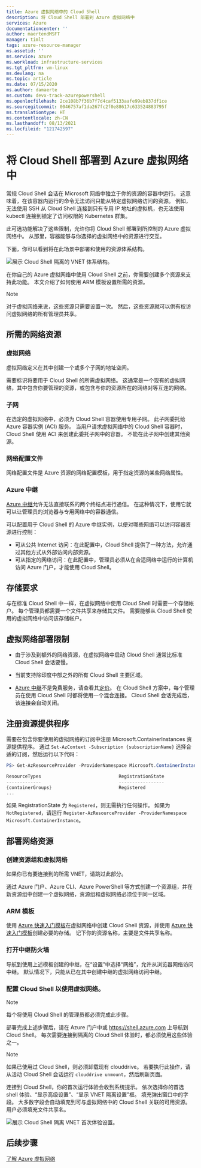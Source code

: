 ```yaml
---
title: Azure 虚拟网络中的 Cloud Shell
description: 将 Cloud Shell 部署到 Azure 虚拟网络中
services: Azure
documentationcenter: ''
author: maertendMSFT
manager: timlt
tags: azure-resource-manager
ms.assetid: ''
ms.service: azure
ms.workload: infrastructure-services
ms.tgt_pltfrm: vm-linux
ms.devlang: na
ms.topic: article
ms.date: 07/15/2020
ms.author: damaerte
ms.custom: devx-track-azurepowershell
ms.openlocfilehash: 2ce108b7f36b7f7d4caf5133aafe99eb837df1ce
ms.sourcegitcommit: 0046757af1da267fc2f0e88617c633524883795f
ms.translationtype: HT
ms.contentlocale: zh-CN
ms.lasthandoff: 08/13/2021
ms.locfileid: "121742597"
---
```

# <a name="deploy-cloud-shell-into-an-azure-virtual-network"></a>将 Cloud Shell 部署到 Azure 虚拟网络中

常规 Cloud Shell 会话在 Microsoft 网络中独立于你的资源的容器中运行。 这意味着，在该容器内运行的命令无法访问只能从特定虚拟网络访问的资源。 例如，无法使用 SSH 从 Cloud Shell 连接到只有专用 IP 地址的虚拟机，也无法使用 kubectl 连接到锁定了访问权限的 Kubernetes 群集。 

此可选功能解决了这些限制，允许你将 Cloud Shell 部署到所控制的 Azure 虚拟网络中。 从那里，容器能够与你选择的虚拟网络中的资源进行交互。  

下面，你可以看到将在此场景中部署和使用的资源体系结构。

![展示 Cloud Shell 隔离的 VNET 体系结构。](media/private-vnet/data-diagram.png)

在你自己的 Azure 虚拟网络中使用 Cloud Shell 之前，你需要创建多个资源来支持此功能。 本文介绍了如何使用 ARM 模板设置所需的资源。

> [!NOTE]
> 对于虚拟网络来说，这些资源只需要设置一次。 然后，这些资源就可以供有权访问虚拟网络的所有管理员共享。

## <a name="required-network-resources"></a>所需的网络资源

### <a name="virtual-network"></a>虚拟网络
虚拟网络定义在其中创建一个或多个子网的地址空间。

需要标识将要用于 Cloud Shell 的所需虚拟网络。 这通常是一个现有的虚拟网络，其中包含你要管理的资源，或包含与你的资源所在的网络对等互连的网络。

### <a name="subnet"></a>子网
在选定的虚拟网络中，必须为 Cloud Shell 容器使用专用子网。 此子网委托给 Azure 容器实例 (ACI) 服务。  当用户请求虚拟网络中的 Cloud Shell 容器时，Cloud Shell 使用 ACI 来创建此委托子网中的容器。  不能在此子网中创建其他资源。

### <a name="network-profile"></a>网络配置文件
网络配置文件是 Azure 资源的网络配置模板，用于指定资源的某些网络属性。

### <a name="azure-relay"></a>Azure 中继
[Azure 中继](../azure-relay/relay-what-is-it.md)允许无法直接联系的两个终结点进行通信。 在这种情况下，使用它就可以让管理员的浏览器与专用网络中的容器通信。

可以配置用于 Cloud Shell 的 Azure 中继实例，以便对哪些网络可以访问容器资源进行控制： 
- 可从公共 Internet 访问：在此配置中，Cloud Shell 提供了一种方法，允许通过其他方式从外部访问内部资源。 
- 可从指定的网络访问：在此配置中，管理员必须从在合适网络中运行的计算机访问 Azure 门户，才能使用 Cloud Shell。

## <a name="storage-requirements"></a>存储要求
与在标准 Cloud Shell 中一样，在虚拟网络中使用 Cloud Shell 时需要一个存储帐户。 每个管理员都需要一个文件共享来存储其文件。  需要能够从 Cloud Shell 使用的虚拟网络中访问该存储帐户。 

## <a name="virtual-network-deployment-limitations"></a>虚拟网络部署限制
* 由于涉及到额外的网络资源，在虚拟网络中启动 Cloud Shell 通常比标准 Cloud Shell 会话要慢。

* 当前支持除印度中部之外的所有 Cloud Shell 主要区域。 

* [Azure 中继](../azure-relay/relay-what-is-it.md)不是免费服务，请查看其[定价](https://azure.microsoft.com/pricing/details/service-bus/)。 在 Cloud Shell 方案中，每个管理员在使用 Cloud Shell 时都将使用一个混合连接。 Cloud Shell 会话完成后，该连接会自动关闭。

## <a name="register-the-resource-provider"></a>注册资源提供程序

需要在包含你要使用的虚拟网络的订阅中注册 Microsoft.ContainerInstances 资源提供程序。 通过 `Set-AzContext -Subscription {subscriptionName}` 选择合适的订阅，然后运行以下代码：

```powershell
PS> Get-AzResourceProvider -ProviderNamespace Microsoft.ContainerInstance | select ResourceTypes,RegistrationState

ResourceTypes                             RegistrationState
-------------                             -----------------
{containerGroups}                         Registered
...
```

如果 RegistrationState 为 `Registered`，则无需执行任何操作。 如果为 `NotRegistered`，请运行 `Register-AzResourceProvider -ProviderNamespace Microsoft.ContainerInstance`。 

## <a name="deploy-network-resources"></a>部署网络资源
 
### <a name="create-a-resource-group-and-virtual-network"></a>创建资源组和虚拟网络
如果你已有要连接到的所需 VNET，请跳过此部分。

通过 Azure 门户、Azure CLI、Azure PowerShell 等方式创建一个资源组，并在新资源组中创建一个虚拟网络，资源组和虚拟网络必须位于同一区域。

### <a name="arm-templates"></a>ARM 模板
使用 [Azure 快速入门模板](https://aka.ms/cloudshell/docs/vnet/template)在虚拟网络中创建 Cloud Shell 资源，并使用 [Azure 快速入门模板](https://azure.microsoft.com/resources/templates/cloud-shell-vnet-storage/)创建必要的存储。 记下你的资源名称，主要是文件共享名称。

### <a name="open-relay-firewall"></a>打开中继防火墙
导航到使用上述模板创建的中继，在“设置”中选择“网络”，允许从浏览器网络访问中继。 默认情况下，只能从已在其中创建中继的虚拟网络访问中继。 

### <a name="configuring-cloud-shell-to-use-a-virtual-network"></a>配置 Cloud Shell 以使用虚拟网络。
> [!NOTE]
> 每个将使用 Cloud Shell 的管理员都必须完成此步骤。

部署完成上述步骤后，请在 Azure 门户中或 https://shell.azure.com 上导航到 Cloud Shell。 每次需要连接到隔离的 Cloud Shell 体验时，都必须使用这些体验之一。

> [!NOTE]
> 如果已使用过 Cloud Shell，则必须卸载现有 clouddrive。 若要执行此操作，请从活动 Cloud Shell 会话运行 `clouddrive unmount`，然后刷新页面。

连接到 Cloud Shell，你的首次运行体验会收到系统提示。 依次选择你的首选 shell 体验、“显示高级设置”、“显示 VNET 隔离设置”框。 填充弹出窗口中的字段。  大多数字段会自动填充到可与虚拟网络中的 Cloud Shell 关联的可用资源。  用户必须填充文件共享名。


![展示 Cloud Shell 隔离 VNET 首次体验设置。](media/private-vnet/vnet-settings.png)

## <a name="next-steps"></a>后续步骤
[了解 Azure 虚拟网络](../virtual-network/virtual-networks-overview.md)
